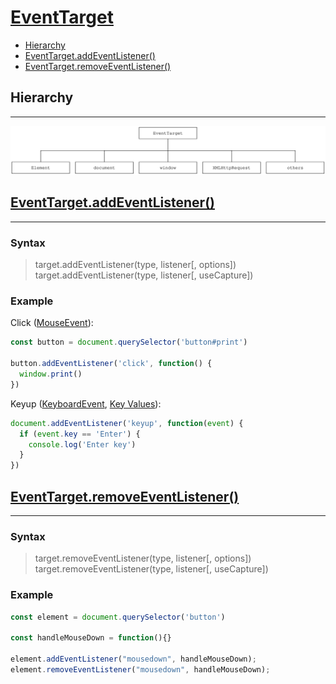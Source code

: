 # [EventTarget](https://developer.mozilla.org/en-US/docs/Web/API/EventTarget)

* [Hierarchy](#hierarchy)
* [EventTarget.addEventListener()](#eventtargetaddeventlistener)
* [EventTarget.removeEventListener()](#eventtargetremoveeventlistener)

## Hierarchy
---

![](assets/event-target-hierarchy.svg)

## [EventTarget.addEventListener()](https://developer.mozilla.org/en-US/docs/Web/API/EventTarget/addEventListener)
---

### Syntax

> target.addEventListener(type, listener[, options])<br>
> target.addEventListener(type, listener[, useCapture])<br>

### Example

Click ([MouseEvent](https://developer.mozilla.org/en-US/docs/Web/API/MouseEvent)):
```js
const button = document.querySelector('button#print')

button.addEventListener('click', function() {
  window.print()
})
```

Keyup ([KeyboardEvent](https://developer.mozilla.org/en-US/docs/Web/API/KeyboardEvent), [Key Values](https://developer.mozilla.org/en-US/docs/Web/API/KeyboardEvent/key/Key_Values)):
```js
document.addEventListener('keyup', function(event) {
  if (event.key == 'Enter') {
    console.log('Enter key')
  }
})
```

## [EventTarget.removeEventListener()](https://developer.mozilla.org/en-US/docs/Web/API/EventTarget/removeEventListener)
---

### Syntax

> target.removeEventListener(type, listener[, options])<br>
> target.removeEventListener(type, listener[, useCapture])<br>

### Example

```js
const element = document.querySelector('button')

const handleMouseDown = function(){}

element.addEventListener("mousedown", handleMouseDown);
element.removeEventListener("mousedown", handleMouseDown);
```